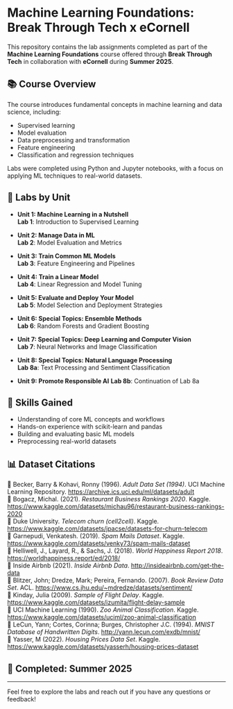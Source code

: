 # Machine Learning Foundations: Break Through Tech x eCornell

This repository contains the lab assignments completed as part of the **Machine Learning Foundations** course offered through **Break Through Tech** in collaboration with **eCornell** during **Summer 2025**.

## 📚 Course Overview

The course introduces fundamental concepts in machine learning and data science, including:

- Supervised learning  
- Model evaluation  
- Data preprocessing and transformation  
- Feature engineering  
- Classification and regression techniques  

Labs were completed using Python and Jupyter notebooks, with a focus on applying ML techniques to real-world datasets.

## 🧪 Labs by Unit

- **Unit 1: Machine Learning in a Nutshell**  
  **Lab 1**: Introduction to Supervised Learning  

- **Unit 2: Manage Data in ML**  
  **Lab 2**: Model Evaluation and Metrics  

- **Unit 3: Train Common ML Models**  
  **Lab 3**: Feature Engineering and Pipelines  

- **Unit 4: Train a Linear Model**  
  **Lab 4**: Linear Regression and Model Tuning  

- **Unit 5: Evaluate and Deploy Your Model**  
  **Lab 5**: Model Selection and Deployment Strategies  

- **Unit 6: Special Topics: Ensemble Methods**  
  **Lab 6**: Random Forests and Gradient Boosting  

- **Unit 7: Special Topics: Deep Learning and Computer Vision**  
  **Lab 7**: Neural Networks and Image Classification  

- **Unit 8: Special Topics: Natural Language Processing**  
  **Lab 8a**: Text Processing and Sentiment Classification  

- **Unit 9: Promote Responsible AI**
  **Lab 8b**: Continuation of Lab 8a

  
## 🧠 Skills Gained

- Understanding of core ML concepts and workflows  
- Hands-on experience with scikit-learn and pandas  
- Building and evaluating basic ML models  
- Preprocessing real-world datasets  

## 📊 Dataset Citations

📌 Becker, Barry & Kohavi, Ronny (1996). *Adult Data Set (1994)*. UCI Machine Learning Repository. https://archive.ics.uci.edu/ml/datasets/adult  
📌 Bogacz, Michal. (2021). *Restaurant Business Rankings 2020*. Kaggle. https://www.kaggle.com/datasets/michau96/restaurant-business-rankings-2020  
📌 Duke University. *Telecom churn (cell2cell)*. Kaggle. https://www.kaggle.com/datasets/jpacse/datasets-for-churn-telecom  
📌 Garnepudi, Venkatesh. (2019). *Spam Mails Dataset*. Kaggle. https://www.kaggle.com/datasets/venky73/spam-mails-dataset  
📌 Helliwell, J., Layard, R., & Sachs, J. (2018). *World Happiness Report 2018*. https://worldhappiness.report/ed/2018/  
📌 Inside Airbnb (2021). *Inside Airbnb Data*. http://insideairbnb.com/get-the-data  
📌 Blitzer, John; Dredze, Mark; Pereira, Fernando. (2007). *Book Review Data Set*. ACL. https://www.cs.jhu.edu/~mdredze/datasets/sentiment/  
📌 Kinday, Julia (2009). *Sample of Flight Delay*. Kaggle. https://www.kaggle.com/datasets/izumita/flight-delay-sample  
📌 UCI Machine Learning (1990). *Zoo Animal Classification*. Kaggle. https://www.kaggle.com/datasets/uciml/zoo-animal-classification  
📌 LeCun, Yann; Cortes, Corinna; Burges, Christopher J.C. (1994). *MNIST Database of Handwritten Digits*. http://yann.lecun.com/exdb/mnist/  
📌 Yasser, M (2022). *Housing Prices Data Set*. Kaggle. https://www.kaggle.com/datasets/yasserh/housing-prices-dataset  

## 📅 Completed: Summer 2025

---

Feel free to explore the labs and reach out if you have any questions or feedback!
